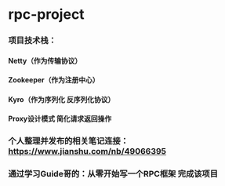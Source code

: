 # rpc-project

### 项目技术栈：
####  Netty（作为传输协议）
####  Zookeeper（作为注册中心）
####  Kyro（作为序列化 反序列化协议）
####  Proxy设计模式 简化请求返回操作

### 个人整理并发布的相关笔记连接：https://www.jianshu.com/nb/49066395

### 通过学习Guide哥的：从零开始写一个RPC框架 完成该项目

